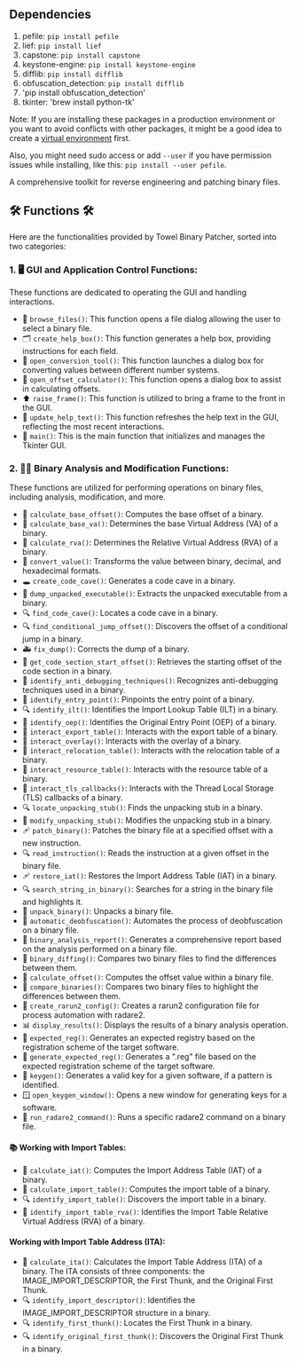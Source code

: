 ## Dependencies 

1. pefile: `pip install pefile`
2. lief: `pip install lief`
3. capstone: `pip install capstone`
4. keystone-engine: `pip install keystone-engine`
5. difflib: `pip install difflib` 
6. obfuscation_detection: `pip install difflib`
7. 'pip install obfuscation_detection'
8. tkinter: 'brew install python-tk'
   

Note: If you are installing these packages in a production environment or you want to avoid conflicts with other packages, it might be a good idea to create a [virtual environment](https://docs.python.org/3/tutorial/venv.html) first.

Also, you might need sudo access or add `--user` if you have permission issues while installing, like this: `pip install --user pefile`.

A comprehensive toolkit for reverse engineering and patching binary files.

## 🛠️ Functions 🛠️

Here are the functionalities provided by Towel Binary Patcher, sorted into two categories:

### 1. 🖥️ **GUI and Application Control Functions:**

These functions are dedicated to operating the GUI and handling interactions.

- 📂 `browse_files()`: This function opens a file dialog allowing the user to select a binary file.
- 🗂️ `create_help_box()`: This function generates a help box, providing instructions for each field.
- 🔀 `open_conversion_tool()`: This function launches a dialog box for converting values between different number systems.
- 🧮 `open_offset_calculator()`: This function opens a dialog box to assist in calculating offsets.
- ⬆️ `raise_frame()`: This function is utilized to bring a frame to the front in the GUI.
- 📝 `update_help_text()`: This function refreshes the help text in the GUI, reflecting the most recent interactions.
- 🏁 `main()`: This is the main function that initializes and manages the Tkinter GUI.

### 2. 🕵️‍♂️ Binary Analysis and Modification Functions:

These functions are utilized for performing operations on binary files, including analysis, modification, and more.

- 📏 `calculate_base_offset()`: Computes the base offset of a binary.
- 📏 `calculate_base_va()`: Determines the base Virtual Address (VA) of a binary.
- 📏 `calculate_rva()`: Determines the Relative Virtual Address (RVA) of a binary.
- 🔄 `convert_value()`: Transforms the value between binary, decimal, and hexadecimal formats.
- 🕳️ `create_code_cave()`: Generates a code cave in a binary.
- 🚚 `dump_unpacked_executable()`: Extracts the unpacked executable from a binary.
- 🔍 `find_code_cave()`: Locates a code cave in a binary.
- 🔍 `find_conditional_jump_offset()`: Discovers the offset of a conditional jump in a binary.
- 🚑 `fix_dump()`: Corrects the dump of a binary.
- 📍 `get_code_section_start_offset()`: Retrieves the starting offset of the code section in a binary.
- 👀 `identify_anti_debugging_techniques()`: Recognizes anti-debugging techniques used in a binary.
- 📍 `identify_entry_point()`: Pinpoints the entry point of a binary.
- 🔍 `identify_ilt()`: Identifies the Import Lookup Table (ILT) in a binary.
- 📍 `identify_oep()`: Identifies the Original Entry Point (OEP) of a binary.
- 🔎 `interact_export_table()`: Interacts with the export table of a binary.
- 🔎 `interact_overlay()`: Interacts with the overlay of a binary.
- 🔎 `interact_relocation_table()`: Interacts with the relocation table of a binary.
- 🔎 `interact_resource_table()`: Interacts with the resource table of a binary.
- 🔎 `interact_tls_callbacks()`: Interacts with the Thread Local Storage (TLS) callbacks of a binary.
- 🔍 `locate_unpacking_stub()`: Finds the unpacking stub in a binary.
- 🔧 `modify_unpacking_stub()`: Modifies the unpacking stub in a binary.
- 🩹 `patch_binary()`: Patches the binary file at a specified offset with a new instruction.
- 🔍 `read_instruction()`: Reads the instruction at a given offset in the binary file.
- 🩹 `restore_iat()`: Restores the Import Address Table (IAT) in a binary.
- 🔍 `search_string_in_binary()`: Searches for a string in the binary file and highlights it.
- 🎁 `unpack_binary()`: Unpacks a binary file.
- 🤖 `automatic_deobfuscation()`: Automates the process of deobfuscation on a binary file.
- 📝 `binary_analysis_report()`: Generates a comprehensive report based on the analysis performed on a binary file.
- 📐 `binary_diffing()`: Compares two binary files to find the differences between them.
- 🧮 `calculate_offset()`: Computes the offset value within a binary file.
- 👥 `compare_binaries()`: Compares two binary files to highlight the differences between them.
- 📄 `create_rarun2_config()`: Creates a rarun2 configuration file for process automation with radare2.
- 📊 `display_results()`: Displays the results of a binary analysis operation.
- 🎁 `expected_reg()`: Generates an expected registry based on the registration scheme of the target software.
- 🎁 `generate_expected_reg()`: Generates a ".reg" file based on the expected registration scheme of the target software.
- 🔑 `keygen()`: Generates a valid key for a given software, if a pattern is identified.
- 🪟 `open_keygen_window()`: Opens a new window for generating keys for a software.
- 🚀 `run_radare2_command()`: Runs a specific radare2 command on a binary file.

#### 📚 Working with Import Tables:
- 📍 `calculate_iat()`: Computes the Import Address Table (IAT) of a binary.
- 📍 `calculate_import_table()`: Computes the import table of a binary.
- 🔍 `identify_import_table()`: Discovers the import table in a binary.
- 📍 `identify_import_table_rva()`: Identifies the Import Table Relative Virtual Address (RVA) of a binary.

#### Working with Import Table Address (ITA):
- 📍 `calculate_ita()`: Calculates the Import Table Address (ITA) of a binary. The ITA consists of three components: the IMAGE_IMPORT_DESCRIPTOR, the First Thunk, and the Original First Thunk.
- 🔍 `identify_import_descriptor()`: Identifies the IMAGE_IMPORT_DESCRIPTOR structure in a binary.
- 🔍 `identify_first_thunk()`: Locates the First Thunk in a binary.
- 🔍 `identify_original_first_thunk()`: Discovers the Original First Thunk in a binary.

